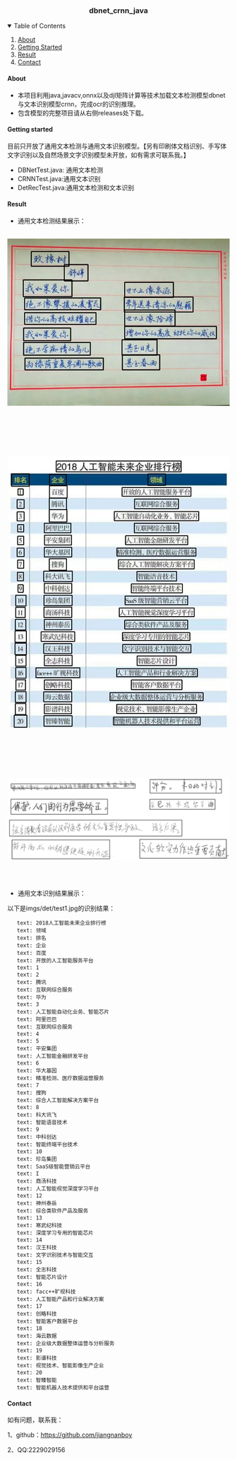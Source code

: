 <h3 align="center">dbnet_crnn_java</h3>

<!-- TABLE OF CONTENTS -->
<details open="open">
  <summary>Table of Contents</summary>
  <ol>
    <li>
      <a href="#about">About</a>
    </li>
    <li>
      <a href="#getting-started">Getting Started</a>
    </li>
    <li>
          <a href="#result">Result</a>
        </li>
    <li>
      <a href="#contact">Contact</a>
    </li>
  </ol>
</details>

#### About

- 本项目利用java,javacv,onnx以及djl矩阵计算等技术加载文本检测模型dbnet与文本识别模型crnn，完成ocr的识别推理。
- 包含模型的完整项目请从右侧releases处下载。

#### Getting started
目前只开放了通用文本检测与通用文本识别模型。【另有印刷体文档识别、手写体文字识别以及自然场景文字识别模型未开放，如有需求可联系我。】
- DBNetTest.java: 通用文本检测
- CRNNTest.java:通用文本识别
- DetRecTest.java:通用文本检测和文本识别

#### Result
- 通用文本检测结果展示：
<br/><br/> 
<p align="center">
  <a>
    <img src="imgs/test_imgs/det1.jpg">
  </a>
</p>
<br/><br/>

<br/><br/> 
<p align="center">
  <a>
    <img src="imgs/test_imgs/det2.jpg">
  </a>
</p>
<br/><br/>

<br/><br/> 
<p align="center">
  <a>
    <img src="imgs/test_imgs/det3.jpg">
  </a>
</p>
<br/><br/>

- 通用文本识别结果展示：

以下是imgs/det/test1.jpg的识别结果：
 ```
    text: 2018人工智能未来企业排行榜
    text: 领域
    text: 排名
    text: 企业
    text: 百度
    text: 开放的人工智能服务平台
    text: 1
    text: 2
    text: 腾讯
    text: 互联网综合服务
    text: 华为
    text: 3
    text: 人工智能自动化业务、智能芯片
    text: 阿里巴巴
    text: 互联网综合服务
    text: 4
    text: 5
    text: 平安集团
    text: 人工智能金融研发平台
    text: 6
    text: 华大基因
    text: 精准检测、医疗数据运营服务
    text: 7
    text: 搜狗
    text: 综合人工智能解决方案平台
    text: 8
    text: 科大讯飞
    text: 智能语音技术
    text: 9
    text: 中科创达
    text: 智能终端平台技术
    text: 10
    text: 珍岛集团
    text: SaaS级智能营销云平台
    text: I
    text: 商汤科技
    text: 人工智能视觉深度学习平台
    text: 12
    text: 神州泰岳
    text: 综合类软件产品及服务
    text: 13
    text: 寒武纪科技
    text: 深度学习专用的智能芯片
    text: 14
    text: 汉王科技
    text: 文字识别技术与智能交互
    text: 15
    text: 全志科技
    text: 智能芯片设计
    text: 16
    text: facc++旷视科技
    text: 人工智能产品和行业解决方案
    text: 17
    text: 创略科技
    text: 智能客户数据平台
    text: 18
    text: 海云数据
    text: 企业级大数据整体运营与分析服务
    text: 19
    text: 影谱科技
    text: 视觉技术、智能影像生产企业
    text: 20
    text: 智臻智能
    text: 智能机器人技术提供和平台运营
 ```
#### Contact
如有问题，联系我：

1、github：https://github.com/jiangnanboy

2、QQ:2229029156



